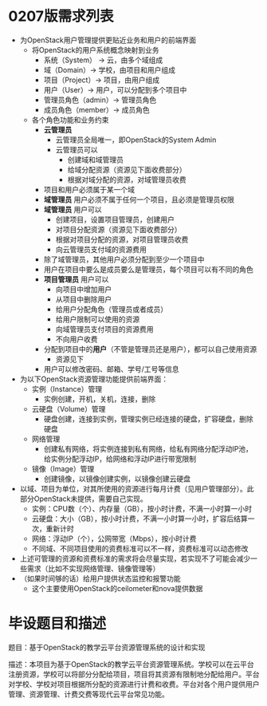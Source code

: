 # 0207版需求列表

- 为OpenStack用户管理提供更贴近业务和用户的前端界面
  - 将OpenStack的用户系统概念映射到业务
    - 系统（System） -> 云，由多个域组成
    - 域（Domain）-> 学校，由项目和用户组成
    - 项目（Project）-> 项目，由用户组成
    - 用户（User）-> 用户，可以分配到多个项目中
    - 管理员角色（admin）-> 管理员角色
    - 成员角色（member）-> 成员角色
  - 各个角色功能和业务约束
    - **云管理员**
      - 云管理员全局唯一，即OpenStack的System Admin
      - 云管理员可以
        - 创建域和域管理员
        - 给域分配资源（资源见下面收费部分）
        - 根据对域分配的资源，对域管理员收费
    - 项目和用户必须属于某一个域
    - **域管理员** 用户必须不属于任何一个项目，且必须是管理员权限
    - **域管理员** 用户可以
      - 创建项目，设置项目管理员，创建用户
      - 对项目分配资源（资源见下面收费部分）
      - 根据对项目分配的资源，对项目管理员收费
      - 向云管理员支付域的资源费用
    - 除了域管理员，其他用户必须分配到至少一个项目中
    - 用户在项目中要么是成员要么是管理员，每个项目可以有不同的角色
    - **项目管理员** 用户可以
      - 向项目中增加用户
      - 从项目中删除用户
      - 给用户分配角色（管理员或者成员）
      - 给用户限制可以使用的资源
      - 向域管理员支付项目的资源费用
      - 不向用户收费
    - 分配到项目中的**用户**（不管是管理员还是用户），都可以自己使用资源
      - 资源见下
    - 用户可以修改密码、邮箱、学号/工号等信息
- 为以下OpenStack资源管理功能提供前端界面：
  - 实例（Instance）管理
    - 实例创建，开机，关机，连接，删除
  - 云硬盘（Volume）管理
    - 硬盘创建，连接到实例，管理实例已经连接的硬盘，扩容硬盘，删除硬盘
  - 网络管理
    - 创建私有网络，将实例连接到私有网络，给私有网络分配浮动IP池，给实例分配浮动IP，给网络和浮动IP进行带宽限制
  - 镜像（Image）管理
    - 创建镜像，以镜像创建实例，以镜像创建云硬盘
- 以域、项目为单位，对其所使用的资源进行每月计费（见用户管理部分）。此部分OpenStack未提供，需要自己实现。
  - 实例：CPU数（个）、内存量（GB），按小时计费，不满一小时算一小时
  - 云硬盘：大小（GB），按小时计费，不满一小时算一小时，扩容后结算一次，重新计时
  - 网络：浮动IP（个），公网带宽（Mbps），按小时计费
  - 不同域、不同项目使用的资费标准可以不一样，资费标准可以动态修改
- 上述可管理的资源和资费标准的需求将会尽量实现，若实现不了可能会减少一些需求（比如不实现网络管理、镜像管理等）
- （如果时间够的话）给用户提供状态监控和报警功能
  - 这个主要使用OpenStack的ceilometer和nova提供数据

# 毕设题目和描述

题目：基于OpenStack的教学云平台资源管理系统的设计和实现

描述：本项目为基于OpenStack的教学云平台资源管理系统。学校可以在云平台注册资源，学校可以将部分分配给项目，项目将其资源有限制地分配给用户。平台对学校、学校对项目根据所分配的资源进行计费和收费。平台对各个用户提供用户管理、资源管理、计费交费等现代云平台常见功能。
